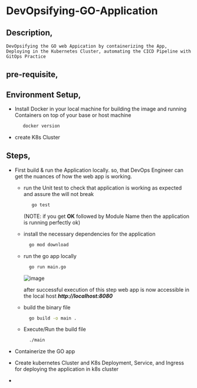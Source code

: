 # DevOpsifying-GO-Application

## Description,
    DevOpsifying the GO web Appication by containerizing the App, Deploying in the Kubernetes Cluster, automating the CICD Pipeline with GitOps Practice

## pre-requisite,


## Environment Setup,
- Install Docker in your local machine for building the image and running Containers on top of your base or host machine
  ```bash
     docker version
  ```
- create K8s Cluster

## Steps,
- First build & run the Application locally. so, that DevOps Engineer can get the nuances of how the web app is working.
  - run the Unit test to check that application is working as expected and assure the will not break
    ```bash
       go test
    ```
    (NOTE: if you get **OK** followed by Module Name then the application is running perfectly ok) 
  - install the necessary dependencies for the application
    ```bash
      go mod download
    ```
  - run the go app locally
    ```bash
      go run main.go
    ```
    ![image](https://github.com/user-attachments/assets/91eae8f3-6b63-4d81-bdb0-e58af381ddf4)

    after successful execution of this step web app is now accessible in the local host ***http://localhost:8080***
  - build the binary file
    ```bash
      go build -o main .
    ```
  - Execute/Run the build file
    
    ```bash
      ./main
    ```
- Containerize the GO app
  
- Create kubernetes Cluster and K8s Deployment, Service, and Ingress for deploying the application in k8s cluster
-  

